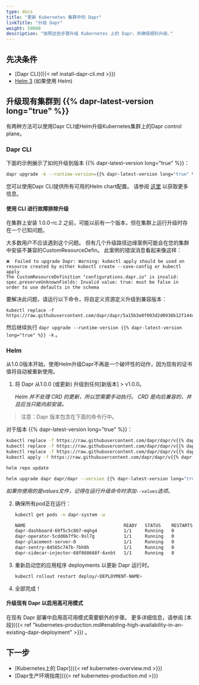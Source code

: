 ```yaml
---
type: docs
title: "更新 Kubernetes 集群中的 Dapr"
linkTitle: "升级 Dapr"
weight: 50000
description: "按照这些步骤升级 Kubernetes 上的 Dapr，并确保顺利升级."
---
```


## 先决条件

- [Dapr CLI]({{< ref install-dapr-cli.md >}})
- [Helm 3](https://github.com/helm/helm/releases) (如果使用 Helm)

## 升级现有集群到 {{% dapr-latest-version long="true" %}}
有两种方法可以使用Dapr CLI或Helm升级Kubernetes集群上的Dapr control plane。

### Dapr CLI

下面的示例展示了如何升级到版本 {{% dapr-latest-version long="true" %}}：

  ```bash
  dapr upgrade -k --runtime-version={{% dapr-latest-version long="true" %}}
  ```

您可以使用Dapr CLI提供所有可用的Helm chart配置。 请参阅 [这里](https://github.com/dapr/cli#supplying-helm-values) 以获取更多信息。

#### 使用 CLI 进行故障排除升级

在集群上安装 1.0.0-rc.2 之前，可能以前有一个版本，但在集群上运行升级时存在一个已知问题。

大多数用户不应该遇到这个问题。 但有几个升级路径边缘案例可能会在您的集群中安装不兼容的CustomResourceDefin。 此案例的错误消息看起来像这样：

```
❌  Failed to upgrade Dapr: Warning: kubectl apply should be used on resource created by either kubectl create --save-config or kubectl apply
The CustomResourceDefinition "configurations.dapr.io" is invalid: spec.preserveUnknownFields: Invalid value: true: must be false in order to use defaults in the schema

```

要解决此问题，请运行以下命令，将自定义资源定义升级到兼容版本：

```
kubectl replace -f https://raw.githubusercontent.com/dapr/dapr/5a15b3e0f093d2d0938b12f144c7047474a290fe/charts/dapr/crds/configuration.yaml
```

然后继续执行 `dapr upgrade --runtime-version {{% dapr-latest-version long="true" %}} -k` 。

### Helm

从1.0.0版本开始，使用Helm升级Dapr不再是一个破坏性的动作，因为现有的证书值将自动被重新使用。

1. 将 Dapr 从1.0.0 (或更新) 升级到任何[新版本] > v1.0.0。

   *Helm 并不处理 CRD 的更新，所以您需要手动执行。 CRD 是向后兼容的，并且应当只能向前安装。*
> 注意：Dapr 版本包含在下面的命令行中。

   对于版本 {{% dapr-latest-version long="true" %}}：

   ```bash
   kubectl replace -f https://raw.githubusercontent.com/dapr/dapr/v{{% dapr-latest-version long="true" %}}/charts/dapr/crds/components.yaml
   kubectl replace -f https://raw.githubusercontent.com/dapr/dapr/v{{% dapr-latest-version long="true" %}}/charts/dapr/crds/configuration.yaml
   kubectl replace -f https://raw.githubusercontent.com/dapr/dapr/v{{% dapr-latest-version long="true" %}}/charts/dapr/crds/subscription.yaml
   kubectl apply -f https://raw.githubusercontent.com/dapr/dapr/v{{% dapr-latest-version long="true" %}}/charts/dapr/crds/resiliency.yaml
   ```

   ```bash
   helm repo update
   ```

   ```bash
   helm upgrade dapr dapr/dapr --version {{% dapr-latest-version long="true" %}} --namespace dapr-system --wait
   ```
   *如果你使用的是values文件，记得在运行升级命令时添加`--values`选项。*

2. 确保所有pod正在运行：

   ```bash
   kubectl get pods -n dapr-system -w

   NAME                                     READY   STATUS    RESTARTS   AGE
   dapr-dashboard-69f5c5c867-mqhg4          1/1     Running   0          42s
   dapr-operator-5cdd6b7f9c-9sl7g           1/1     Running   0          41s
   dapr-placement-server-0                  1/1     Running   0          41s
   dapr-sentry-84565c747b-7bh8h             1/1     Running   0          35s
   dapr-sidecar-injector-68f868668f-6xnbt   1/1     Running   0          41s
   ```

3. 重新启动您的应用程序 deployments 以更新 Dapr 运行时。

   ```bash
   kubectl rollout restart deploy/<DEPLOYMENT-NAME>
   ```

4. 全部完成！

#### 升级现有 Dapr 以启用高可用模式

在现有 Dapr 部署中启用高可用模式需要额外的步骤。 更多详细信息，请参阅 [本段]({{< ref "kubernetes-production.md#enabling-high-availability-in-an-existing-dapr-deployment" >}}) 。


## 下一步

- [Kubernetes上的 Dapr]({{< ref kubernetes-overview.md >}})
- [Dapr生产环境指南]({{< ref kubernetes-production.md >}})
